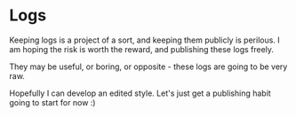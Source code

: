 # Logs

Keeping logs is a project of a sort, and keeping them publicly is perilous.
I am hoping the risk is worth the reward, and publishing these logs freely.

They may be useful, or boring, or opposite - these logs are going to be very raw.

Hopefully I can develop an edited style. Let's just get a publishing habit going to start for now :)
